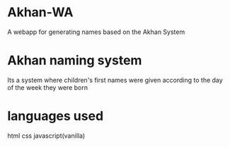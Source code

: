 # Akhan-WA
A webapp for generating names based on the Akhan System
# Akhan naming system
Its a system where children's first names were given according to the day of the week they were born
# languages used
html
css
javascript(vanilla)
